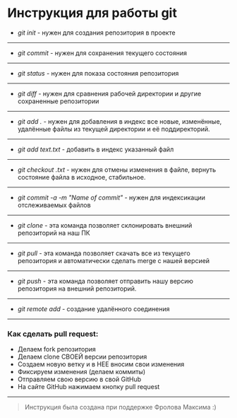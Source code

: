 # **Инструкция для работы git**
* *git init* - нужен для создания репозитория в проекте
***
* *git commit* - нужен для сохранения текущего состояния
***
* *git status* - нужен для показа состояния репозитория
***
* *git diff* - нужен для сравнения рабочей директории и другие сохраненные репозитории
***
* *git add .* - нужен для добавления в индекс все новые, изменённые, удалённые файлы из текущей директории и её поддиректорий.
***
* *git add text.txt* - добавить в индекс указанный файл
***
* *git checkout .txt* - нужен для отмены изменения в файле, вернуть состояние файла в исходное, стабильное.
***
* *git commit -a -m "Name of commit"* - нужен для индексикации отслеживаемых файлов
***
* *git clone* - эта команда позволяет склонировать внешний репозиторий на наш ПК
***
* *git pull* - эта команда позволяет скачать все из текущего репозитория и автоматически сделать merge с нашей версией 
***
* *git push* - эта команда позволяет отправить нашу версию репозитория на внешний
репозиторий.
***
*  *git remote add <name> <url>* - создание удалённого соединения
***
### Как сделать pull request:
* Делаем fork репозитория
* Делаем clone СВОЕЙ версии репозитория
* Создаем новую ветку и в НЕЕ вносим свои изменения
* Фиксируем изменения (делаем коммиты)
* Отправляем свою версию в свой GitHub
* На сайте GitHub нажимаем кнопку pull request
***
>Инструкция была создана при поддержке Фролова Максима :)